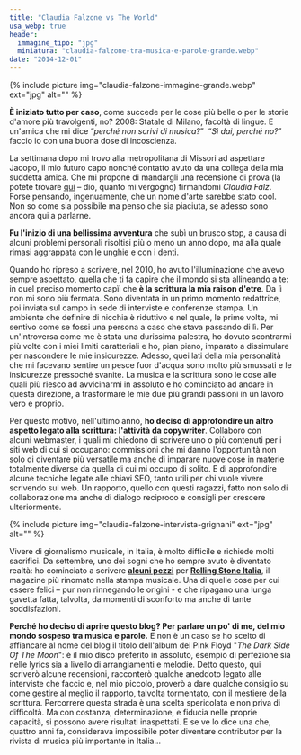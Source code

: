 ```yaml
---
title: "Claudia Falzone vs The World"
usa_webp: true
header:
  immagine_tipo: "jpg"
  miniatura: "claudia-falzone-tra-musica-e-parole-grande.webp"
date: "2014-12-01"
---
```


{% include picture img="claudia-falzone-immagine-grande.webp" ext="jpg" alt="" %}

**È iniziato tutto per caso**, come succede per le cose più belle o per le storie d'amore più travolgenti, no? 2008: Statale di Milano, facoltà di lingue. E un'amica che mi dice “_perché non scrivi di musica?_”  “_Sì dai, perché no?_” faccio io con una buona dose di incoscienza.

La settimana dopo mi trovo alla metropolitana di Missori ad aspettare Jacopo, il mio futuro capo nonché contatto avuto da una collega della mia suddetta amica. Che mi propone di mandargli una recensione di prova (la potete trovare [qui](https://www.musicattitude.it/dischi/hard/industrial-nine-inch-nails-the-slip-2008/5577) – dio, quanto mi vergogno) firmandomi _Claudia Falz_. Forse pensando, ingenuamente, che un nome d'arte sarebbe stato cool. Non so come sia possibile ma penso che sia piaciuta, se adesso sono ancora qui a parlarne.

**Fu l'inizio di una bellissima avventura** che subì un brusco stop, a causa di alcuni problemi personali risoltisi più o meno un anno dopo, ma alla quale rimasi aggrappata con le unghie e con i denti.

Quando ho ripreso a scrivere, nel 2010, ho avuto l'illuminazione che avevo sempre aspettato, quella che ti fa capire che il mondo si sta allineando a te: in quel preciso momento capìì che **è la scrittura la mia raison d'etre**. Da lì non mi sono più fermata. Sono diventata in un primo momento redattrice, poi inviata sul campo in sede di interviste e conferenze stampa. Un ambiente che definire di nicchia è riduttivo e nel quale, le prime volte, mi sentivo come se fossi una persona a caso che stava passando di lì. Per un'introversa come me è stata una durissima palestra, ho dovuto scontrarmi più volte con i miei limiti caratteriali e ho, pian piano, imparato a dissimulare per nascondere le mie insicurezze. Adesso, quei lati della mia personalità che mi facevano sentire un pesce fuor d'acqua sono molto più smussati e le insicurezze pressoché svanite. La musica e la scrittura sono le cose alle quali più riesco ad avvicinarmi in assoluto e ho cominciato ad andare in questa direzione, a trasformare le mie due più grandi passioni in un lavoro vero e proprio.

Per questo motivo, nell'ultimo anno, **ho deciso di approfondire un altro aspetto legato alla scrittura: l'attività da copywriter**. Collaboro con alcuni webmaster, i quali mi chiedono di scrivere uno o più contenuti per i siti web di cui si occupano: commissioni che mi danno l'opportunità non solo di diventare più versatile ma anche di imparare nuove cose in materie totalmente diverse da quella di cui mi occupo di solito. E di approfondire alcune tecniche legate alle chiavi SEO, tanto utili per chi vuole vivere scrivendo sul web. Un rapporto, quello con questi ragazzi, fatto non solo di collaborazione ma anche di dialogo reciproco e consigli per crescere ulteriormente.

{% include picture img="claudia-falzone-intervista-grignani" ext="jpg" alt="" %}

Vivere di giornalismo musicale, in Italia, è molto difficile e richiede molti sacrifici. Da settembre, uno dei sogni che ho sempre avuto è diventato realtà: ho cominciato a scrivere [**alcuni pezzi**](https://www.rollingstone.it/musica/news-musica/tiziano-ferro-ho-bisogno-di-sentire-sempre-lincertezza/250393/) per [**Rolling Stone Italia**](https://www.rollingstone.it/autore/claudia-falzone/), il magazine più rinomato nella stampa musicale. Una di quelle cose per cui essere felici – pur non rinnegando le origini - e che ripagano una lunga gavetta fatta, talvolta, da momenti di sconforto ma anche di tante soddisfazioni.

**Perché ho deciso di aprire questo blog? Per parlare un po' di me, del mio mondo sospeso tra musica e parole.** E non è un caso se ho scelto di affiancare al nome del blog il titolo dell'album dei Pink Floyd "_The Dark Side Of The Moon_": è il mio disco preferito in assoluto, esempio di perfezione sia nelle lyrics sia a livello di arrangiamenti e melodie. Detto questo, qui scriverò alcune recensioni, racconterò qualche aneddoto legato alle interviste che faccio e, nel mio piccolo, proverò a dare qualche consiglio su come gestire al meglio il rapporto, talvolta tormentato, con il mestiere della scrittura. Percorrere questa strada è una scelta spericolata e non priva di difficoltà. Ma con costanza, determinazione, e fiducia nelle proprie capacità, si possono avere risultati inaspettati. E se ve lo dice una che, quattro anni fa, considerava impossibile poter diventare contributor per la rivista di musica più importante in Italia...
